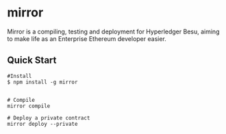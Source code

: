 # mirror

Mirror is a compiling, testing and deployment for Hyperledger Besu, aiming to make life as an Enterprise Ethereum developer easier.

## Quick Start

```shell
#Install
$ npm install -g mirror


# Compile 
mirror compile

# Deploy a private contract
mirror deploy --private

```
